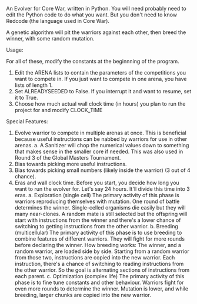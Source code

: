 An Evolver for Core War, written in Python. You will need probably need to edit the Python code to do what you want. But you don't need to know Redcode (the language used in Core War).

A genetic algorithm will pit the warriors against each other, then breed the winner, with some random mutation.

Usage:

For all of these, modify the constants at the beginnning of the program.

1. Edit the ARENA lists to contain the parameters of the competitions you want to compete in. If you just want to compete in one arena, you have lists of length 1.
2. Set ALREADYSEEDED to False. If you interrupt it and want to resume, set it to True.
3. Choose how much actual wall clock time (in hours) you plan to run the project for and modify CLOCK_TIME

Special Features:

1. Evolve warrior to compete in multiple arenas at once. This is beneficial because useful instructions can be nabbed by warriors for use in other arenas.
	a. A Sanitizer will chop the numerical values down to something that makes sense in the smaller core if needed. This was also used in Round 3 of the Global Masters Tournament.
2. Bias towards picking more useful instructions.
3. Bias towards picking small numbers (likely inside the warrior) (3 out of 4 chance).
4. Eras and wall clock time. Before you start, you decide how long you want to run the evolver for. Let's say 24 hours. It'll divide this time into 3 eras.
	a. Exploration (single cell)
		The primary activity of this phase is warriors reproducing themselves with mutation. One round of battle determines the winner. Single-celled organisms die easily but they will many near-clones. A random mate is still selected but the offspring will start with instructions from the winner and there's a lower chance of switching to getting instructions from the other warrior.
	b. Breeding (multicellular)
		The primary activity of this phase is to use breeding to combine features of different warriors. They will fight for more rounds before declaring the winner. How breeding works: The winner, and a random warrior, are loaded side by side. Starting from a random warrior from those two, instructions are copied into the new warrior. Each instruction, there's a chance of switching to reading instructions from the other warrior. So the goal is alternating sections of instructions from each parent.
	c. Optimization (complex life)
		The primary activity of this phase is to fine tune constants and other behaviour. Warriors fight for even more rounds to determine the winner. Mutation is lower, and while breeding, larger chunks are copied into the new warrior.